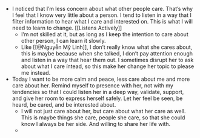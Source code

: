 - I noticed that I’m less concern about what other people care. That’s why I feel that I know very little about a person. I tend to listen in a way that I filter information to hear what I care and interested on. This is what I will need to learn to change. [[Listens Actively]]
    - I’m not skilled at it, but as long as I keep the intention to care about other person, I can learn it slowly.
    - Like [[@Nguyễn Mỹ Linh]], I don’t really know what she cares about, this is maybe because when she talked, I don’t pay attention enough and listen in a way that hear them out. I sometimes disrupt her to ask about what I care íntead, so this make her change her topic to please me instead.
- Today I want to be more calm and peace, less care about me and more care about her. Remind myself to presence with her, not with my tendencies so that I could listen her in a deep way, validate, support, and give her room to express herself safely. Let her feel be seen, be heard, be cared, and be interested about.
    - I will not just care about her, but care about what her care as well. This is maybe things she care, people she care, so that she could know I always be her side. And willing to share her life with.
    - 
